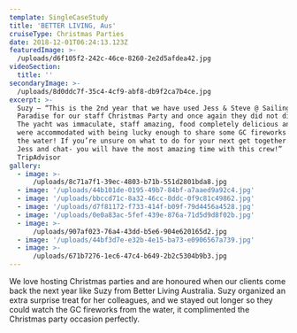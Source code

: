 ```yaml
---
template: SingleCaseStudy
title: 'BETTER LIVING, Aus'
cruiseType: Christmas Parties
date: 2018-12-01T06:24:13.123Z
featuredImage: >-
  /uploads/d6f105f2-242c-46ce-8260-2e2d5afdea42.jpg
videoSection:
  title: ''
secondaryImage: >-
  /uploads/8d0ddc7f-35c4-4cf9-abf8-db9f2ca7b4ce.jpg
excerpt: >-
  Suzy – “This is the 2nd year that we have used Jess & Steve @ Sailing in
  Paradise for our staff Christmas Party and once again they did not disappoint!
  The yacht was immaculate, staff amazing, food completely delicious and we even
  were accommodated with being lucky enough to share some GC fireworks while on
  the water! If you’re unsure on what to do for your next get together... Call
  Jess and chat- you will have the most amazing time with this crew!”
  TripAdvisor
gallery:
  - image: >-
      /uploads/8c71a7f1-39ec-4803-b71b-551d2801bda8.jpg
  - image: '/uploads/44b101de-0195-49b7-84bf-a7aaed9a92c4.jpg'
  - image: '/uploads/bbccd71c-8a32-46cc-8ddc-0f9c81c49862.jpg'
  - image: '/uploads/d7f81172-f733-414f-b09f-79d4456a4528.jpg'
  - image: '/uploads/0e0a83ac-5fef-439e-876a-71d5d9d8f02b.jpg'
  - image: >-
      /uploads/907af023-76a4-43dd-b5e6-904e620165d2.jpg
  - image: '/uploads/44bf3d7e-e32b-4e15-ba73-e0906567a739.jpg'
  - image: >-
      /uploads/671b7276-1ec6-47c4-b649-2b2c5304b9b3.jpg
---
```

We love hosting Christmas parties and are honoured when our clients come back the next year like Suzy from Better Living Australia. Suzy organized an extra surprise treat for her colleagues, and we stayed out longer so they could watch the GC fireworks from the water, it complimented the Christmas party occasion perfectly.
